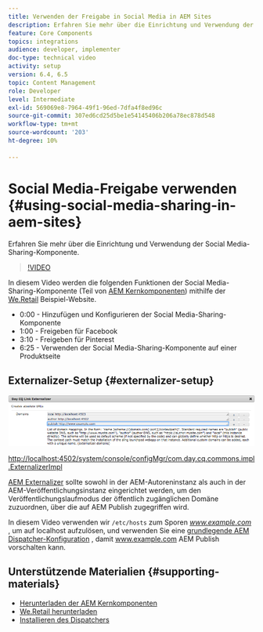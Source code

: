 ```yaml
---
title: Verwenden der Freigabe in Social Media in AEM Sites
description: Erfahren Sie mehr über die Einrichtung und Verwendung der Social Media-Sharing-Komponente.
feature: Core Components
topics: integrations
audience: developer, implementer
doc-type: technical video
activity: setup
version: 6.4, 6.5
topic: Content Management
role: Developer
level: Intermediate
exl-id: 569069e8-7964-49f1-96ed-7dfa4f8ed96c
source-git-commit: 307ed6cd25d5be1e54145406b206a78ec878d548
workflow-type: tm+mt
source-wordcount: '203'
ht-degree: 10%

---
```


# Social Media-Freigabe verwenden {#using-social-media-sharing-in-aem-sites}

Erfahren Sie mehr über die Einrichtung und Verwendung der Social Media-Sharing-Komponente.

>[!VIDEO](https://video.tv.adobe.com/v/18897/?quality=9&learn=on)

In diesem Video werden die folgenden Funktionen der Social Media-Sharing-Komponente (Teil von [AEM Kernkomponenten](https://experienceleague.adobe.com/docs/experience-manager-core-components/using/introduction.html?lang=de)) mithilfe der [We.Retail](https://github.com/Adobe-Marketing-Cloud/aem-sample-we-retail#weretail) Beispiel-Website.

* 0:00 - Hinzufügen und Konfigurieren der Social Media-Sharing-Komponente
* 1:00 - Freigeben für Facebook
* 3:10 - Freigeben für Pinterest
* 6:25 - Verwenden der Social Media-Sharing-Komponente auf einer Produktseite

## Externalizer-Setup {#externalizer-setup}

![Day CQ Link Externalizer ](assets/externalizer.png)

[http://localhost:4502/system/console/configMgr/com.day.cq.commons.impl.ExternalizerImpl](http://localhost:4502/system/console/configMgr/com.day.cq.commons.impl.ExternalizerImpl)

[AEM Externalizer](https://helpx.adobe.com/experience-manager/6-5/sites/developing/using/externalizer.html) sollte sowohl in der AEM-Autoreninstanz als auch in der AEM-Veröffentlichungsinstanz eingerichtet werden, um den Veröffentlichungslaufmodus der öffentlich zugänglichen Domäne zuzuordnen, über die auf AEM Publish zugegriffen wird.

In diesem Video verwenden wir `/etc/hosts` zum Sporen *www.example.com* , um auf localhost aufzulösen, und verwenden Sie eine [grundlegende AEM Dispatcher-Konfiguration](https://experienceleague.adobe.com/docs/experience-manager-dispatcher/using/getting-started/dispatcher-install.html) , damit www.example.com AEM Publish vorschalten kann.

## Unterstützende Materialien {#supporting-materials}

* [Herunterladen der AEM Kernkomponenten](https://github.com/adobe/aem-core-wcm-components/releases)
* [We.Retail herunterladen](https://github.com/Adobe-Marketing-Cloud/aem-sample-we-retail/releases)
* [Installieren des Dispatchers](https://experienceleague.adobe.com/docs/experience-manager-dispatcher/using/getting-started/dispatcher-install.html)
